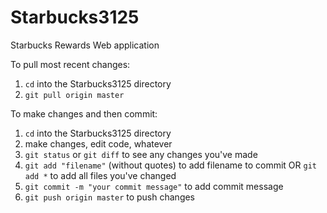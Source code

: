 # Starbucks3125
Starbucks Rewards Web application

To pull most recent changes:
1) `cd` into the Starbucks3125 directory
2) `git pull origin master`

To make changes and then commit:
1) `cd` into the Starbucks3125 directory
2) make changes, edit code, whatever
3) `git status` or `git diff` to see any changes you've made
4) `git add "filename"` (without quotes) to add filename to commit OR `git add *` to add all files you've changed
5) `git commit -m "your commit message"` to add commit message
6) `git push origin master` to push changes